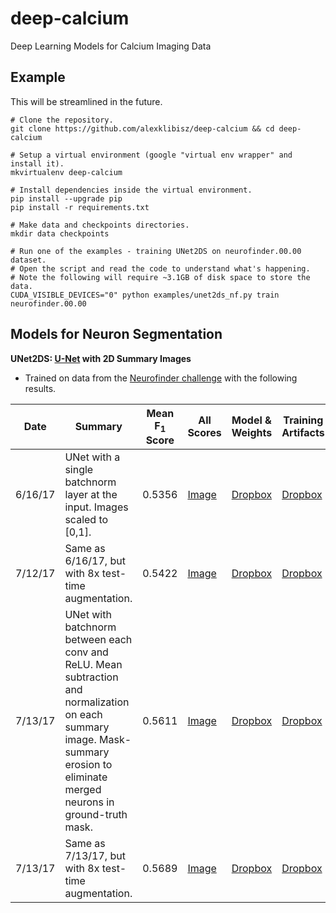 # deep-calcium

Deep Learning Models for Calcium Imaging Data

## Example

This will be streamlined in the future.

```
# Clone the repository.
git clone https://github.com/alexklibisz/deep-calcium && cd deep-calcium

# Setup a virtual environment (google "virtual env wrapper" and install it).
mkvirtualenv deep-calcium

# Install dependencies inside the virtual environment.
pip install --upgrade pip
pip install -r requirements.txt

# Make data and checkpoints directories.
mkdir data checkpoints

# Run one of the examples - training UNet2DS on neurofinder.00.00 dataset.
# Open the script and read the code to understand what's happening.
# Note the following will require ~3.1GB of disk space to store the data.
CUDA_VISIBLE_DEVICES="0" python examples/unet2ds_nf.py train neurofinder.00.00

```

## Models for Neuron Segmentation

**UNet2DS: [U-Net](https://arxiv.org/abs/1505.04597) with 2D Summary Images**

- Trained on data from the [Neurofinder challenge](http://neurofinder.codeneuro.org/) with the following results.

| Date | Summary | Mean F<sub>1</sub> Score | All Scores | Model & Weights | Training Artifacts | Commit |
|---|---|---|---|---|---|---|
|6/16/17|UNet with a single batchnorm layer at the input. Images scaled to [0,1]. |0.5356|[Image](https://github.com/alexklibisz/deep-calcium/blob/dev/media/nf_scores_unet2ds_0.5356.png)|[Dropbox](https://www.dropbox.com/sh/tqbclt7muuvqfw4/AACqVVA8oJlZNIYvfc6x6gO2a/weights_val_nf_f1_mean.hdf5?dl=1)|[Dropbox](https://www.dropbox.com/sh/tqbclt7muuvqfw4/AADET6ZVlUbHZsqHKgwDOysXa?dl=0)|[0bda9d4](https://github.com/alexklibisz/deep-calcium/commit/0bda9d4b9cad71fb3685671c2e699c88d9195a24)|
|7/12/17|Same as 6/16/17, but with 8x test-time augmentation. |0.5422|[Image](https://github.com/alexklibisz/deep-calcium/blob/dev/media/nf_scores_unet2ds-tta_0.5422.png)|[Dropbox](https://www.dropbox.com/s/x5bv4klz16ai6wa/model_val_nf_f1_mean.hdf5?dl=1)|[Dropbox](https://www.dropbox.com/sh/tqbclt7muuvqfw4/AADET6ZVlUbHZsqHKgwDOysXa?dl=0)|[f1b33bf](https://github.com/alexklibisz/deep-calcium/commit/f1b33bfe48425d0d7a33f7f74ded19905a24b88f)|
|7/13/17|UNet with batchnorm between each conv and ReLU. Mean subtraction and normalization on each summary image. Mask-summary erosion to eliminate merged neurons in ground-truth mask.|0.5611|[Image](https://github.com/alexklibisz/deep-calcium/blob/dev/media/nf_scores_unet2ds_0.5611.png)|[Dropbox](https://www.dropbox.com/sh/5nwrxj1pvsbxvwn/AAAteOMVC45Ovf6g2iu10c_Ya/1499980441_model_07_0.843.hdf5?dl=1)|[Dropbox](https://www.dropbox.com/sh/5nwrxj1pvsbxvwn/AABW_ksvueR3GdJIVCyNdFxIa?dl=0)|[2b15d1b](https://github.com/alexklibisz/deep-calcium/blob/2b15d1b07a780ff4b2477524f255e41533fc6205/deepcalcium/models/neurons/unet_2d_summary.py)|
|7/13/17|Same as 7/13/17, but with 8x test-time augmentation.|0.5689|[Image](https://github.com/alexklibisz/deep-calcium/blob/dev/media/nf_scores_unet2ds-tta_0.5689.png)|[Dropbox](https://www.dropbox.com/sh/5nwrxj1pvsbxvwn/AAAteOMVC45Ovf6g2iu10c_Ya/1499980441_model_07_0.843.hdf5?dl=1)|[Dropbox](https://www.dropbox.com/sh/5nwrxj1pvsbxvwn/AABW_ksvueR3GdJIVCyNdFxIa?dl=0)|[2b15d1b](https://github.com/alexklibisz/deep-calcium/blob/2b15d1b07a780ff4b2477524f255e41533fc6205/deepcalcium/models/neurons/unet_2d_summary.py)|
